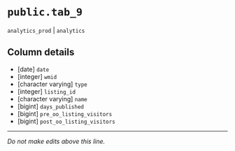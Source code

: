 # `public.tab_9`
`analytics_prod` | `analytics`

## Column details
* [date]      `date`
* [integer]   `wmid`
* [character varying] `type`
* [integer]   `listing_id`
* [character varying] `name`
* [bigint]    `days_published`
* [bigint]    `pre_oo_listing_visitors`
* [bigint]    `post_oo_listing_visitors`

-------------------------------------------------------------------------------
*Do not make edits above this line.*
